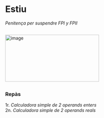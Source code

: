 # Estiu
*Penitença per suspendre FPI y FPII*   
##    
<img width="300" height="150" alt="image" src="https://github.com/user-attachments/assets/4218fed2-34cd-4194-b4cb-9ccb18422c63" />        

##    

### Repàs

1r. *Calculadora simple de 2 operands enters*   
2n. *Calculadora simple de 2 operands reals*   
